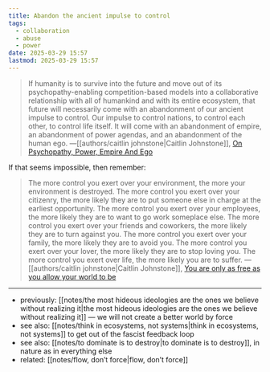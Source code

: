 ```yaml
---
title: Abandon the ancient impulse to control
tags:
  - collaboration
  - abuse
  - power
date: 2025-03-29 15:57
lastmod: 2025-03-29 15:57
---
```

> If humanity is to survive into the future and move out of its psychopathy-enabling competition-based models into a collaborative relationship with all of humankind and with its entire ecosystem, that future will necessarily come with an abandonment of our ancient impulse to control. Our impulse to control nations, to control each other, to control life itself. It will come with an abandonment of empire, an abandonment of power agendas, and an abandonment of the human ego. —[[authors/caitlin johnstone|Caitlin Johnstone]], [On Psychopathy, Power, Empire And Ego](https://caitlinjohnstone.com/2022/05/06/on-psychopathy-power-empire-and-ego/)

If that seems impossible, then remember: 

> The more control you exert over your environment, the more your environment is destroyed. The more control you exert over your citizenry, the more likely they are to put someone else in charge at the earliest opportunity. The more control you exert over your employees, the more likely they are to want to go work someplace else. The more control you exert over your friends and coworkers, the more likely they are to turn against you. The more control you exert over your family, the more likely they are to avoid you. The more control you exert over your lover, the more likely they are to stop loving you. The more control you exert over life, the more likely you are to suffer. —[[authors/caitlin johnstone|Caitlin Johnstone]], [You are only as free as you allow your world to be](https://caitlinjohnstone.com/2022/06/07/youre-only-as-free-as-you-allow-your-world-to-be/)


---
- previously: [[notes/the most hideous ideologies are the ones we believe without realizing it|the most hideous ideologies are the ones we believe without realizing it]] — we will not create a better world by force
- see also: [[notes/think in ecosystems, not systems|think in ecosystems, not systems]] to get out of the fascist feedback loop
- see also: [[notes/to dominate is to destroy|to dominate is to destroy]], in nature as in everything else
- related: [[notes/flow, don’t force|flow, don’t force]]